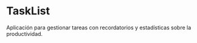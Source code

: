 # TaskList
Aplicación para gestionar tareas con recordatorios y estadísticas sobre la productividad.
